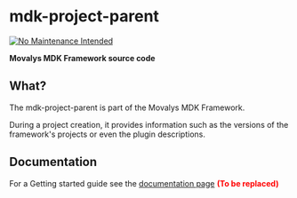 # mdk-project-parent
[![No Maintenance Intended](http://unmaintained.tech/badge.svg)](http://unmaintained.tech/)

**Movalys MDK Framework source code**

## What?

The mdk-project-parent is part of the Movalys MDK Framework.

During a project creation, it provides information such as the versions of the framework's projects or even the plugin descriptions.  

## Documentation

For a Getting started guide see the [documentation page] <b><font color='red' >(To be replaced)</font></b>

[gittip-url]: https://gratipay.com/~WeAreFractal/
[gittip-image]: https://img.shields.io/gittip/WeAreFractal.svg

[downloads-image]: https://img.shields.io/npm/dm/mdk-cli.svg
[npm-url]: https://www.npmjs.com/package/mdk-cli
[npm-image]: https://img.shields.io/npm/v/mdk-cli.svg

[documentation page]:http://nansrvintc1.ntes.fr.sopra/mfdocs-5.1/
